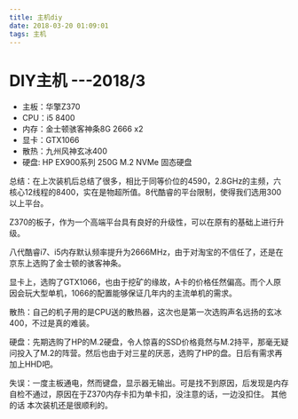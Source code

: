 ```yaml
---
title: 主机diy
date: 2018-03-20 01:09:01
tags: 主机 
---
```


# DIY主机 ---2018/3

* 主板：华擎Z370 
* CPU：i5 8400
* 内存：金士顿骇客神条8G 2666 x2
* 显卡：GTX1066
* 散热：九州风神玄冰400
* 硬盘:  HP EX900系列 250G M.2 NVMe 固态硬盘

<!-- more -->

总结：在上次装机后总结了很多，相比于同等价位的4590，2.8GHz的主频，六核心12线程的8400，实在是物超所值。8代酷睿的平台限制，使得我们选用300以上平台。

Z370的板子，作为一个高端平台具有良好的升级性，可以在原有的基础上进行升级。

八代酷睿i7、i5内存默认频率提升为2666MHz，由于对淘宝的不信任了，还是在京东上选购了金士顿的骇客神条。

显卡上，选购了GTX1066，也由于挖矿的缘故，A卡的价格任然偏高。而个人原因会玩大型单机，1066的配置能够保证几年内的主流单机的需求。

散热：自己的机子用的是CPU送的散热器，这次也是第一次选购声名远扬的玄冰400，不过是真的难装。

硬盘：先期选购了HP的M.2硬盘，令人惊喜的SSD价格竟然与M.2持平，那毫无疑问投入了M.2的阵营。然后也由于对三星的厌恶，选购了HP的盘。日后有需求再加上HHD吧。

失误：一度主板通电，然而键盘，显示器无输出。可是找不到原因，后发现是内存自检不通过，原因在于Z370内存卡扣为单卡扣，没注意的话，一边没扣住。 其他的话 本次装机还是很顺利的。
